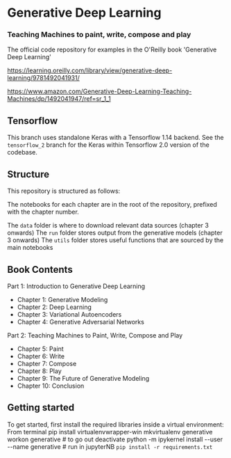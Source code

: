 # Generative Deep Learning
### Teaching Machines to paint, write, compose and play

The official code repository for examples in the O'Reilly book 'Generative Deep Learning'

https://learning.oreilly.com/library/view/generative-deep-learning/9781492041931/

https://www.amazon.com/Generative-Deep-Learning-Teaching-Machines/dp/1492041947/ref=sr_1_1

## Tensorflow

This branch uses standalone Keras with a Tensorflow 1.14 backend. See the `tensorflow_2` branch for the Keras within Tensorflow 2.0 version of the codebase.

## Structure

This repository is structured as follows:

The notebooks for each chapter are in the root of the repository, prefixed with the chapter number.

The `data` folder is where to download relevant data sources (chapter 3 onwards)
The `run` folder stores output from the generative models (chapter 3 onwards)
The `utils` folder stores useful functions that are sourced by the main notebooks

## Book Contents
Part 1: Introduction to Generative Deep Learning
* Chapter 1: Generative Modeling
* Chapter 2: Deep Learning
* Chapter 3: Variational Autoencoders
* Chapter 4: Generative Adversarial Networks

Part 2: Teaching Machines to Paint, Write, Compose and Play
* Chapter 5: Paint
* Chapter 6: Write
* Chapter 7: Compose
* Chapter 8: Play
* Chapter 9: The Future of Generative Modeling
* Chapter 10: Conclusion


## Getting started

To get started, first install the required libraries inside a virtual environment:
From terminal
pip install virtualenvwrapper-win
mkvirtualenv generative
workon generative  # to go out deactivate
python -m ipykernel install --user --name generative  # run in jupyterNB
`pip install -r requirements.txt`
 



